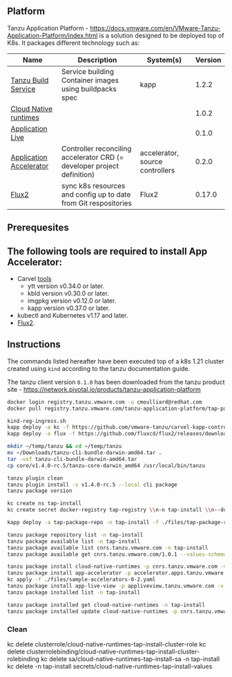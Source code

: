 ## Platform

Tanzu Application Platform - https://docs.vmware.com/en/VMware-Tanzu-Application-Platform/index.html is a solution designed to be deployed top of K8s. It packages different technology such as:

| Name | Description | System(s) | Version |
| --- | --- | --- | --- |
| [Tanzu Build Service](https://docs.pivotal.io/build-service/1-2/) | Service building Container images using buildpacks spec | kapp | 1.2.2 |
| [Cloud Native runtimes](https://docs.vmware.com/en/Cloud-Native-Runtimes-for-VMware-Tanzu/index.html) | | | 1.0.2 |
| [Application Live](https://docs.vmware.com/en/Application-Live-View-for-VMware-Tanzu/index.html) | | | 0.1.0 |
| [Application Accelerator](https://docs.vmware.com/en/Application-Accelerator-for-VMware-Tanzu/index.html) | Controller reconciling accelerator CRD (= developer project definition) | accelerator, source controllers | 0.2.0 |
| [Flux2](https://github.com/fluxcd/flux2#flux-version-2) | sync k8s resources and config up to date from Git respositories | Flux2 | 0.17.0 |

## Prerequesites

The following tools are required to install App Accelerator: 
- 
- Carvel [tools](https://carvel.dev/#whole-suite)
  - ytt version v0.34.0 or later.
  - kbld version v0.30.0 or later. 
  - imgpkg version v0.12.0 or later. 
  - kapp version v0.37.0 or later. 
- kubectl and Kubernetes v1.17 and later. 
- [Flux2](https://github.com/fluxcd/flux2#flux-version-2).

## Instructions

The commands listed hereafter have been executed top of a k8s 1.21 cluster created using `kind` according to the 
tanzu documentation guide.

The tanzu client version `0.1.0` has been downloaded from the tanzu product site - https://network.pivotal.io/products/tanzu-application-platform

```bash
docker login registry.tanzu.vmware.com -u cmoulliard@redhat.com
docker pull registry.tanzu.vmware.com/tanzu-application-platform/tap-packages:0.1.0

kind-reg-ingress.sh
kapp deploy -a kc -f https://github.com/vmware-tanzu/carvel-kapp-controller/releases/latest/download/release.yml
kapp deploy -a flux -f https://github.com/fluxcd/flux2/releases/download/v0.17.0/install.yaml

mkdir ~/temp/tanzu && cd ~/temp/tanzu
mv ~/Downloads/tanzu-cli-bundle-darwin-amd64.tar .
tar -vxf tanzu-cli-bundle-darwin-amd64.tar
cp core/v1.4.0-rc.5/tanzu-core-darwin_amd64 /usr/local/bin/tanzu

tanzu plugin clean
tanzu plugin install -v v1.4.0-rc.5 --local cli package
tanzu package version

kc create ns tap-install
kc create secret docker-registry tap-registry \\n-n tap-install \\n--docker-server='registry.pivotal.io' \\n--docker-username="cmoulliard@redhat.com" \\n--docker-password=".P?V9yM^e3vsVH9"

kapp deploy -a tap-package-repo -n tap-install -f ./files/tap-package-repo.yaml -y

tanzu package repository list -n tap-install
tanzu package available list -n tap-install
tanzu package available list cnrs.tanzu.vmware.com -n tap-install
tanzu package available get cnrs.tanzu.vmware.com/1.0.1 --values-schema -n tap-install

tanzu package install cloud-native-runtimes -p cnrs.tanzu.vmware.com -v 1.0.1 -n tap-install -f ./files/cnr.yml
tanzu package install app-accelerator -p accelerator.apps.tanzu.vmware.com -v 0.2.0 -n tap-install -f ./files/app-accelerator.yml
kc apply -f ./files/sample-accelerators-0-2.yaml
tanzu package install app-live-view -p appliveview.tanzu.vmware.com -v 0.1.0 -n tap-install -f ./files/app-live-view.yml
tanzu package installed list -n tap-install

tanzu package installed get cloud-native-runtimes -n tap-install
tanzu package installed update cloud-native-runtimes -p cnrs.tanzu.vmware.com -v 1.0.1 -n tap-install
```

### Clean

kc delete clusterrole/cloud-native-runtimes-tap-install-cluster-role
kc delete clusterrolebinding/cloud-native-runtimes-tap-install-cluster-rolebinding
kc delete sa/cloud-native-runtimes-tap-install-sa -n tap-install
kc delete -n tap-install secrets/cloud-native-runtimes-tap-install-values

